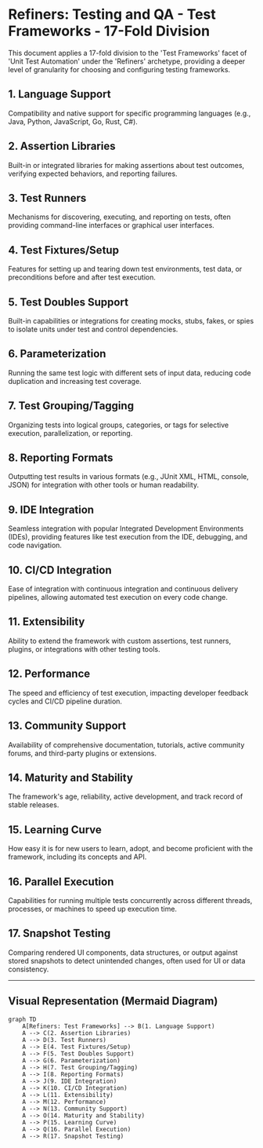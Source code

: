 # Refiners: Testing and QA - Test Frameworks - 17-Fold Division

This document applies a 17-fold division to the 'Test Frameworks' facet of 'Unit Test Automation' under the 'Refiners' archetype, providing a deeper level of granularity for choosing and configuring testing frameworks.

## 1. Language Support

Compatibility and native support for specific programming languages (e.g., Java, Python, JavaScript, Go, Rust, C#).

## 2. Assertion Libraries

Built-in or integrated libraries for making assertions about test outcomes, verifying expected behaviors, and reporting failures.

## 3. Test Runners

Mechanisms for discovering, executing, and reporting on tests, often providing command-line interfaces or graphical user interfaces.

## 4. Test Fixtures/Setup

Features for setting up and tearing down test environments, test data, or preconditions before and after test execution.

## 5. Test Doubles Support

Built-in capabilities or integrations for creating mocks, stubs, fakes, or spies to isolate units under test and control dependencies.

## 6. Parameterization

Running the same test logic with different sets of input data, reducing code duplication and increasing test coverage.

## 7. Test Grouping/Tagging

Organizing tests into logical groups, categories, or tags for selective execution, parallelization, or reporting.

## 8. Reporting Formats

Outputting test results in various formats (e.g., JUnit XML, HTML, console, JSON) for integration with other tools or human readability.

## 9. IDE Integration

Seamless integration with popular Integrated Development Environments (IDEs), providing features like test execution from the IDE, debugging, and code navigation.

## 10. CI/CD Integration

Ease of integration with continuous integration and continuous delivery pipelines, allowing automated test execution on every code change.

## 11. Extensibility

Ability to extend the framework with custom assertions, test runners, plugins, or integrations with other testing tools.

## 12. Performance

The speed and efficiency of test execution, impacting developer feedback cycles and CI/CD pipeline duration.

## 13. Community Support

Availability of comprehensive documentation, tutorials, active community forums, and third-party plugins or extensions.

## 14. Maturity and Stability

The framework's age, reliability, active development, and track record of stable releases.

## 15. Learning Curve

How easy it is for new users to learn, adopt, and become proficient with the framework, including its concepts and API.

## 16. Parallel Execution

Capabilities for running multiple tests concurrently across different threads, processes, or machines to speed up execution time.

## 17. Snapshot Testing

Comparing rendered UI components, data structures, or output against stored snapshots to detect unintended changes, often used for UI or data consistency.

---

## Visual Representation (Mermaid Diagram)

```mermaid
graph TD
    A[Refiners: Test Frameworks] --> B(1. Language Support)
    A --> C(2. Assertion Libraries)
    A --> D(3. Test Runners)
    A --> E(4. Test Fixtures/Setup)
    A --> F(5. Test Doubles Support)
    A --> G(6. Parameterization)
    A --> H(7. Test Grouping/Tagging)
    A --> I(8. Reporting Formats)
    A --> J(9. IDE Integration)
    A --> K(10. CI/CD Integration)
    A --> L(11. Extensibility)
    A --> M(12. Performance)
    A --> N(13. Community Support)
    A --> O(14. Maturity and Stability)
    A --> P(15. Learning Curve)
    A --> Q(16. Parallel Execution)
    A --> R(17. Snapshot Testing)
```
